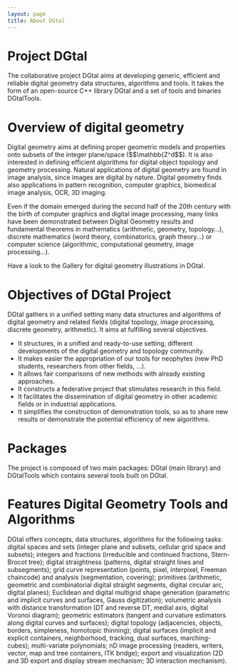 ```yaml
---
layout: page
title: About DGtal
---
```


# Project DGtal

The collaborative project DGtal aims at developing generic, efficient and reliable digital geometry data structures, algorithms and tools. It takes the form of an open-source C++ library DGtal and a set of tools and binaries DGtalTools.

# Overview of digital geometry

Digital geometry aims at defining proper geometric models and properties onto subsets of the integer plane/space ($$\mathbb{Z^d$$). It is also interested in defining efficient algorithms for digital object topology and geometry processing. Natural applications of digital geometry are found in image analysis, since images are digital by nature. Digital geometry finds also applications in pattern recognition, computer graphics, biomedical  image analysis, OCR, 3D imaging.

Even if the domain emerged during the second half of the 20th century with the birth of computer graphics and digital image processing, many links have been demonstrated between Digital Geometry results and fundamental theorems in mathematics (arithmetic, geometry, topology…), discrete mathematics (word theory, combinatorics, graph theory…) or computer science (algorithmic, computational geometry, image processing…).

Have a look to the Gallery for digital geometry illustrations in DGtal.

# Objectives of DGtal Project

DGtal gathers in a unified setting many data structures and algorithms of digital geometry and related fields (digital topology, image processing, discrete geometry, arithmetic). It aims at fulfilling several objectives.

* It structures, in a unified and ready-to-use setting, different developments of the digital geometry and topology community.
* It makes easier the appropriation of our tools for neophytes (new PhD students, researchers from other fields, …).
* It allows fair comparisons of new methods with already existing approaches.
* It constructs a federative project that stimulates research in this field.
* It facilitates the dissemination of digital geometry in other academic fields or in industrial applications.
* It simplifies the construction of demonstration tools, so as to share new results or demonstrate the potential efficiency of new algorithms.

# Packages

The project is composed of two main packages: DGtal (main library) and DGtalTools which contains several tools built on DGtal.

# Features Digital Geometry Tools and Algorithms

DGtal offers concepts, data structures, algorithms for the following tasks: digital spaces and sets (integer plane and subsets, cellular grid space and subsets); integers and fractions (irreducible and continued fractions, Stern-Brocot tree); digital straightness (patterns, digital straight lines and subsegments); grid curve representation (points, pixel, interpixel, Freeman chaincode) and analysis (segmentation, covering); primitives (arithmetic, geometric and combinatorial digital straight segments, digital circular arc, digital planes); Euclidean and digital multigrid shape generation (parametric and implicit curves and surfaces, Gauss digitization); volumetric analysis with distance transformation (DT and reverse DT, medial axis, digital Voronoi diagram); geometric estimators (tangent and curvature estimators along digital curves and surfaces); digital topology (adjacencies, objects, borders, simpleness, homotopic thinning); digital surfaces (implicit and explicit containers, neighborhood, tracking, dual surfaces, marching-cubes); multi-variate polynomials; nD image processing (readers, writers, vector, map and tree containers, ITK bridge); export and visualization (2D and 3D export and display stream mechanism; 3D interaction mechanism).
